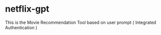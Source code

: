 # netflix-gpt
This is the Movie Recommendation Tool based on user prompt ( Integrated Authentication )
